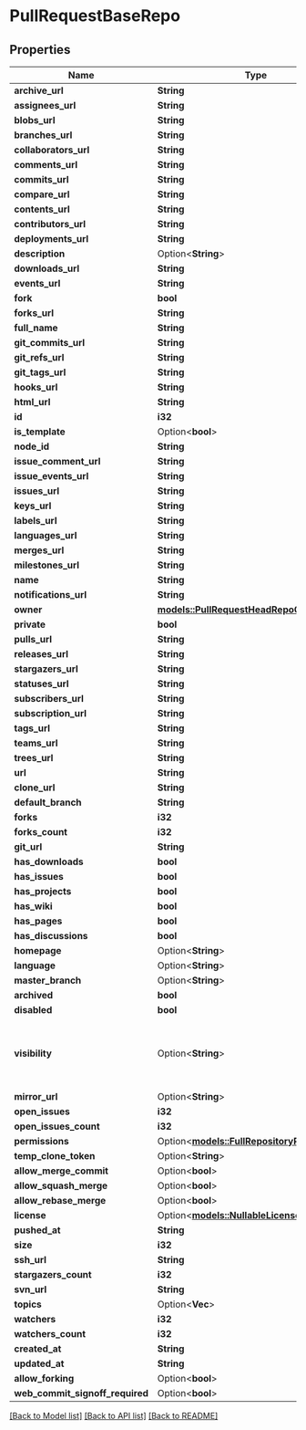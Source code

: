 # PullRequestBaseRepo

## Properties

Name | Type | Description | Notes
------------ | ------------- | ------------- | -------------
**archive_url** | **String** |  | 
**assignees_url** | **String** |  | 
**blobs_url** | **String** |  | 
**branches_url** | **String** |  | 
**collaborators_url** | **String** |  | 
**comments_url** | **String** |  | 
**commits_url** | **String** |  | 
**compare_url** | **String** |  | 
**contents_url** | **String** |  | 
**contributors_url** | **String** |  | 
**deployments_url** | **String** |  | 
**description** | Option<**String**> |  | 
**downloads_url** | **String** |  | 
**events_url** | **String** |  | 
**fork** | **bool** |  | 
**forks_url** | **String** |  | 
**full_name** | **String** |  | 
**git_commits_url** | **String** |  | 
**git_refs_url** | **String** |  | 
**git_tags_url** | **String** |  | 
**hooks_url** | **String** |  | 
**html_url** | **String** |  | 
**id** | **i32** |  | 
**is_template** | Option<**bool**> |  | [optional]
**node_id** | **String** |  | 
**issue_comment_url** | **String** |  | 
**issue_events_url** | **String** |  | 
**issues_url** | **String** |  | 
**keys_url** | **String** |  | 
**labels_url** | **String** |  | 
**languages_url** | **String** |  | 
**merges_url** | **String** |  | 
**milestones_url** | **String** |  | 
**name** | **String** |  | 
**notifications_url** | **String** |  | 
**owner** | [**models::PullRequestHeadRepoOwner**](pull_request_head_repo_owner.md) |  | 
**private** | **bool** |  | 
**pulls_url** | **String** |  | 
**releases_url** | **String** |  | 
**stargazers_url** | **String** |  | 
**statuses_url** | **String** |  | 
**subscribers_url** | **String** |  | 
**subscription_url** | **String** |  | 
**tags_url** | **String** |  | 
**teams_url** | **String** |  | 
**trees_url** | **String** |  | 
**url** | **String** |  | 
**clone_url** | **String** |  | 
**default_branch** | **String** |  | 
**forks** | **i32** |  | 
**forks_count** | **i32** |  | 
**git_url** | **String** |  | 
**has_downloads** | **bool** |  | 
**has_issues** | **bool** |  | 
**has_projects** | **bool** |  | 
**has_wiki** | **bool** |  | 
**has_pages** | **bool** |  | 
**has_discussions** | **bool** |  | 
**homepage** | Option<**String**> |  | 
**language** | Option<**String**> |  | 
**master_branch** | Option<**String**> |  | [optional]
**archived** | **bool** |  | 
**disabled** | **bool** |  | 
**visibility** | Option<**String**> | The repository visibility: public, private, or internal. | [optional]
**mirror_url** | Option<**String**> |  | 
**open_issues** | **i32** |  | 
**open_issues_count** | **i32** |  | 
**permissions** | Option<[**models::FullRepositoryPermissions**](full_repository_permissions.md)> |  | [optional]
**temp_clone_token** | Option<**String**> |  | [optional]
**allow_merge_commit** | Option<**bool**> |  | [optional]
**allow_squash_merge** | Option<**bool**> |  | [optional]
**allow_rebase_merge** | Option<**bool**> |  | [optional]
**license** | Option<[**models::NullableLicenseSimple**](nullable-license-simple.md)> |  | 
**pushed_at** | **String** |  | 
**size** | **i32** |  | 
**ssh_url** | **String** |  | 
**stargazers_count** | **i32** |  | 
**svn_url** | **String** |  | 
**topics** | Option<**Vec<String>**> |  | [optional]
**watchers** | **i32** |  | 
**watchers_count** | **i32** |  | 
**created_at** | **String** |  | 
**updated_at** | **String** |  | 
**allow_forking** | Option<**bool**> |  | [optional]
**web_commit_signoff_required** | Option<**bool**> |  | [optional]

[[Back to Model list]](../README.md#documentation-for-models) [[Back to API list]](../README.md#documentation-for-api-endpoints) [[Back to README]](../README.md)


